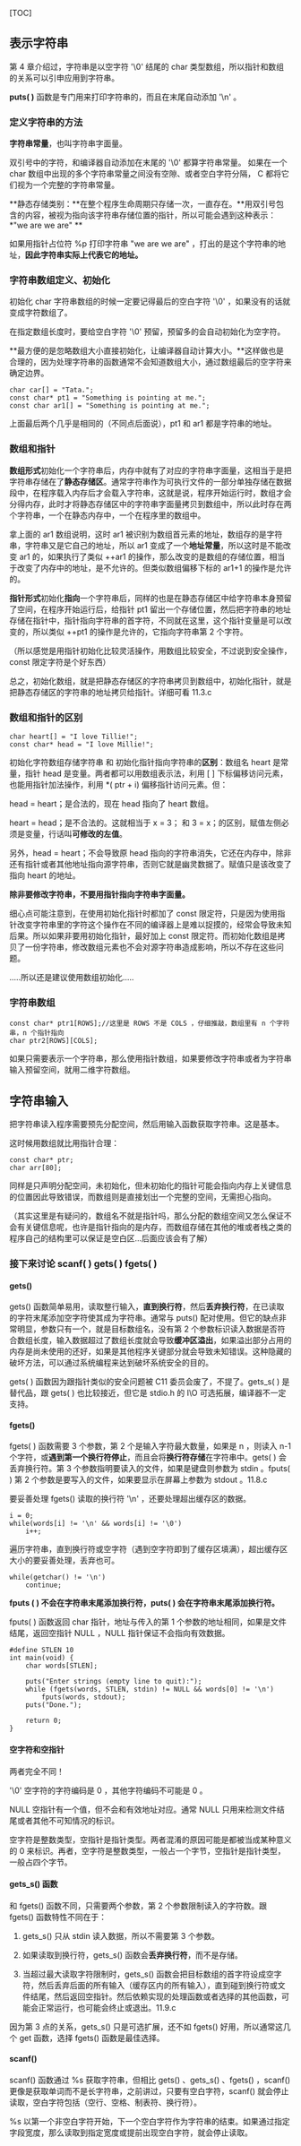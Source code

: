 [TOC]



## 表示字符串

第 4 章介绍过，字符串是以空字符 '\0' 结尾的 char 类型数组，所以指针和数组的关系可以引申应用到字符串。

**puts( )** 函数是专门用来打印字符串的，而且在末尾自动添加 '\n' 。

### 定义字符串的方法

**字符串常量**，也叫字符串字面量。

双引号中的字符，和编译器自动添加在末尾的 '\0' 都算字符串常量。 如果在一个 char 数组中出现的多个字符串常量之间没有空隙、或者空白字符分隔， C 都将它们视为一个完整的字符串常量。

**静态存储类别：**在整个程序生命周期只存储一次，一直存在。**用双引号包含的内容，被视为指向该字符串存储位置的指针，所以可能会遇到这种表示：*"we are we are" **

如果用指针占位符 %p 打印字符串 "we are we are" ，打出的是这个字符串的地址，**因此字符串实际上代表它的地址。**

### 字符串数组定义、初始化

初始化 char 字符串数组的时候一定要记得最后的空白字符 '\0' ，如果没有的话就变成字符数组了。

在指定数组长度时，要给空白字符 '\0' 预留，预留多的会自动初始化为空字符。

**最方便的是忽略数组大小直接初始化，让编译器自动计算大小。**这样做也是合理的，因为处理字符串的函数通常不会知道数组大小，通过数组最后的空字符来确定边界。

```
char car[] = "Tata.";
const char* pt1 = "Something is pointing at me.";
const char ar1[] = "Something is pointing at me.";
```

上面最后两个几乎是相同的（不同点后面说），pt1 和 ar1 都是字符串的地址。

### 数组和指针

**数组形式**初始化一个字符串后，内存中就有了对应的字符串字面量，这相当于是把字符串存储在了**静态存储区**。通常字符串作为可执行文件的一部分单独存储在数据段中，在程序载入内存后才会载入字符串，这就是说，程序开始运行时，数组才会分得内存，此时才将静态存储区中的字符串字面量拷贝到数组中，所以此时存在两个字符串，一个在静态内存中，一个在程序里的数组中。

拿上面的 ar1 数组说明，这时 ar1 被识别为数组首元素的地址，数组存的是字符串，字符串又是它自己的地址，所以 ar1 变成了一个**地址常量**，所以这时是不能改变 ar1 的，如果执行了类似 ++ar1 的操作，那么改变的是数组的存储位置，相当于改变了内存中的地址，是不允许的。但类似数组偏移下标的 ar1+1 的操作是允许的。



**指针形式**初始化**指向**一个字符串后，同样的也是在静态存储区中给字符串本身预留了空间，在程序开始运行后，给指针 pt1 留出一个存储位置，然后把字符串的地址存储在指针中，指针指向字符串的首字符，不同就在这里，这个指针变量是可以改变的，所以类似 ++pt1 的操作是允许的，它指向字符串第 2 个字符。

（所以感觉是用指针初始化比较灵活操作，用数组比较安全，不过说到安全操作，const 限定字符是个好东西）

总之，初始化数组，就是把静态存储区的字符串拷贝到数组中，初始化指针，就是把静态存储区的字符串的地址拷贝给指针。详细可看 11.3.c

### 数组和指针的区别

```
char heart[] = "I love Tillie!";
const char* head = "I love Millie!";
```

初始化字符数组存储字符串 和 初始化指针指向字符串的**区别**：数组名 heart 是常量，指针 head 是变量。两者都可以用数组表示法，利用 [ ] 下标偏移访问元素，也能用指针加法操作，利用 *( ptr + i) 偏移指针访问元素。但：

head = heart；是合法的，现在 head 指向了 heart 数组。

heart = head；是不合法的。这就相当于 x = 3； 和 3 = x；的区别，赋值左侧必须是变量，行话叫**可修改的左值**。

另外，head = heart；不会导致原 head 指向的字符串消失，它还在内存中，除非还有指针或者其他地址指向源字符串，否则它就是幽灵数据了。赋值只是该改变了指向 heart 的地址。

**除非要修改字符串，不要用指针指向字符串字面量。**

细心点可能注意到，在使用初始化指针时都加了 const 限定符，只是因为使用指针改变字符串里的字符这个操作在不同的编译器上是难以捉摸的，经常会导致未知后果。所以如果非要用初始化指针，最好加上 const 限定符。而初始化数组是拷贝了一份字符串，修改数组元素也不会对源字符串造成影响，所以不存在这些问题。

.....所以还是建议使用数组初始化.....

### 字符串数组

```
const char* ptr1[ROWS];//这里是 ROWS 不是 COLS ，仔细推敲，数组里有 n 个字符串，n 个指针指向
char ptr2[ROWS][COLS];
```

如果只需要表示一个字符串，那么使用指针数组，如果要修改字符串或者为字符串输入预留空间，就用二维字符数组。

## 字符串输入

把字符串读入程序需要预先分配空间，然后用输入函数获取字符串。这是基本。

这时候用数组就比用指针合理：

```
const char* ptr;
char arr[80];
```

同样是只声明分配空间，未初始化，但未初始化的指针可能会指向内存上关键信息的位置因此导致错误，而数组则是直接划出一个完整的空间，无需担心指向。

（其实这里是有疑问的，数组名不就是指针吗，那么分配的数组空间又怎么保证不会有关键信息呢，也许是指针指向的是内存，而数组存储在其他的堆或者栈之类的程序自己的结构里可以保证是空白区...后面应该会有了解）

### 接下来讨论 scanf( )  gets( )  fgets( )

#### gets()

gets() 函数简单易用，读取整行输入，**直到换行符**，然后**丢弃换行符**，在已读取的字符末尾添加空字符使其成为字符串。通常与 puts() 配对使用。但它的缺点非常明显，参数只有一个，就是目标数组名，没有第 2 个参数标识读入数据是否符合数组长度，输入数据超过了数组长度就会导致**缓冲区溢出**，如果溢出部分占用的内存是尚未使用的还好，如果是其他程序关键部分就会导致未知错误。这种隐藏的破坏方法，可以通过系统编程来达到破坏系统安全的目的。

gets( ) 函数因为跟指针类似的安全问题被 C11 委员会废了，不提了。gets_s( ) 是替代品，跟 gets( ) 也比较接近，但它是 stdio.h 的 I\O 可选拓展，编译器不一定支持。

#### fgets()

fgets( ) 函数需要 3 个参数，第 2 个是输入字符最大数量，如果是 n ，则读入 n-1 个字符，或**遇到第一个换行符停止**，而且会将**换行符存储**在字符串中。gets( ) 会丢弃换行符。第 3 个参数指明要读入的文件，如果是键盘则参数为 stdin 。fputs( ) 第 2 个参数是要写入的文件，如果要显示在屏幕上参数为 stdout 。11.8.c

要妥善处理 fgets() 读取的换行符 '\n' ，还要处理超出缓存区的数据。

```
i = 0;
while(words[i] != '\n' && words[i] != '\0')
	i++;
```

遍历字符串，直到换行符或空字符（遇到空字符即到了缓存区填满），超出缓存区大小的要妥善处理，丢弃也可。

```
while(getchar() != '\n')
	continue;
```

**fputs ( ) 不会在字符串末尾添加换行符，puts( ) 会在字符串末尾添加换行符。**

fputs( ) 函数返回 char 指针，地址与传入的第 1 个参数的地址相同，如果是文件结尾，返回空指针 NULL ，NULL 指针保证不会指向有效数据。

```
#define STLEN 10
int main(void) {
	char words[STLEN];

	puts("Enter strings (empty line to quit):");
	while (fgets(words, STLEN, stdin) != NULL && words[0] != '\n')
		fputs(words, stdout);
	puts("Done.");

	return 0;
}
```

#### 空字符和空指针

两者完全不同！

'\0' 空字符的字符编码是 0 ，其他字符编码不可能是 0 。

NULL 空指针有一个值，但不会和有效地址对应。通常 NULL 只用来检测文件结尾或者其他不可知情况的标识。

空字符是整数类型，空指针是指针类型。两者混淆的原因可能是都被当成某种意义的 0 来标识。再者，空字符是整数类型，一般占一个字节，空指针是指针类型，一般占四个字节。

#### gets_s() 函数

和 fgets() 函数不同，只需要两个参数，第 2 个参数限制读入的字符数。跟 fgets() 函数特性不同在于：

1. gets_s() 只从 stdin 读入数据，所以不需要第 3 个参数。

2. 如果读取到换行符，gets_s() 函数会**丢弃换行符**，而不是存储。
3. 当超过最大读取字符限制时，gets_s() 函数会把目标数组的首字符设成空字符，然后丢弃后面的所有输入（缓存区内的所有输入），直到碰到换行符或文件结尾，然后返回空指针。然后依赖实现的处理函数或者选择的其他函数，可能会正常运行，也可能会终止或退出。11.9.c

因为第 3 点的关系，gets_s() 只是可选扩展，还不如 fgets() 好用，所以通常这几个 get 函数，选择 fgets() 函数是最佳选择。

#### scanf()

scanf() 函数通过 %s 获取字符串，但相比 gets() 、gets_s() 、fgets() ，scanf() 更像是获取单词而不是长字符串，之前讲过，只要有空白字符，scanf() 就会停止读取，空白字符包括（空行、空格、制表符、换行符）。

%s 以第一个非空白字符开始，下一个空白字符作为字符串的结束。如果通过指定字段宽度，那么读取到指定宽度或提前出现空白字符，就会停止读取。

